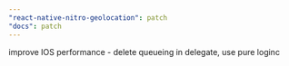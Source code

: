 ```yaml
---
"react-native-nitro-geolocation": patch
"docs": patch
---
```


improve IOS performance - delete queueing in delegate, use pure loginc
